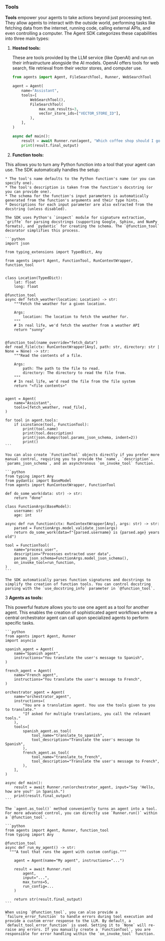 
###  **Tools**

**Tools** empower your agents to take actions beyond just processing text. They allow agents to interact with the outside world, performing tasks like fetching data from the internet, running code, calling external APIs, and even controlling a computer. The Agent SDK categorizes these capabilities into three main types:


1.  **Hosted tools:**
   
    These are tools provided by the LLM service (like OpenAI) and run on their infrastructure alongside the AI models. OpenAI offers tools for web search, file retrieval from their vector stores, and computer use.

    ```python
    from agents import Agent, FileSearchTool, Runner, WebSearchTool

    agent = Agent(
        name="Assistant",
        tools=[
            WebSearchTool(),
            FileSearchTool(
                max_num_results=3,
                vector_store_ids=["VECTOR_STORE_ID"],
            ),
        ],
    )

    async def main():
        result = await Runner.run(agent, "Which coffee shop should I go to, taking into account my preferences and the weather today in SF?")
        print(result.final_output)
    ```

  
   2. **Function tools:** 
   
   This allows you to turn any Python function into a tool that your agent can use. The SDK automatically handles the setup:

    * The tool's name defaults to the Python function's name (or you can specify one).
    * The tool's description is taken from the function's docstring (or you can provide one).
    * The schema for the function's input parameters is automatically generated from the function's arguments and their type hints.
    * Descriptions for each input parameter are also extracted from the docstring (unless disabled).

    The SDK uses Python's `inspect` module for signature extraction, `griffe` for parsing docstrings (supporting Google, Sphinx, and NumPy formats), and `pydantic` for creating the schema. The `@function_tool` decorator simplifies this process.

    ```python
    import json

    from typing_extensions import TypedDict, Any

    from agents import Agent, FunctionTool, RunContextWrapper, function_tool


    class Location(TypedDict):
        lat: float
        long: float

    @function_tool
    async def fetch_weather(location: Location) -> str:
        """Fetch the weather for a given location.

        Args:
            location: The location to fetch the weather for.
        """
        # In real life, we'd fetch the weather from a weather API
        return "sunny"


    @function_tool(name_override="fetch_data")
    def read_file(ctx: RunContextWrapper[Any], path: str, directory: str | None = None) -> str:
        """Read the contents of a file.

        Args:
            path: The path to the file to read.
            directory: The directory to read the file from.
        """
        # In real life, we'd read the file from the file system
        return "<file contents>"


    agent = Agent(
        name="Assistant",
        tools=[fetch_weather, read_file],
    )

    for tool in agent.tools:
        if isinstance(tool, FunctionTool):
            print(tool.name)
            print(tool.description)
            print(json.dumps(tool.params_json_schema, indent=2))
            print()
    ```

    You can also create `FunctionTool` objects directly if you prefer more manual control, requiring you to provide the `name`, `description`, `params_json_schema`, and an asynchronous `on_invoke_tool` function.

    ```python
    from typing import Any
    from pydantic import BaseModel
    from agents import RunContextWrapper, FunctionTool

    def do_some_work(data: str) -> str:
        return "done"

    class FunctionArgs(BaseModel):
        username: str
        age: int

    async def run_function(ctx: RunContextWrapper[Any], args: str) -> str:
        parsed = FunctionArgs.model_validate_json(args)
        return do_some_work(data=f"{parsed.username} is {parsed.age} years old")

    tool = FunctionTool(
        name="process_user",
        description="Processes extracted user data",
        params_json_schema=FunctionArgs.model_json_schema(),
        on_invoke_tool=run_function,
    )
    ```

    The SDK automatically parses function signatures and docstrings to simplify the creation of function tools. You can control docstring parsing with the `use_docstring_info` parameter in `@function_tool`.


  3 **Agents as tools:** 
  
  This powerful feature allows you to use one agent as a tool for another agent. This enables the creation of sophisticated agent workflows where a central orchestrator agent can call upon specialized agents to perform specific tasks.

    ```python
    from agents import Agent, Runner
    import asyncio

    spanish_agent = Agent(
        name="Spanish agent",
        instructions="You translate the user's message to Spanish",
    )

    french_agent = Agent(
        name="French agent",
        instructions="You translate the user's message to French",
    )

    orchestrator_agent = Agent(
        name="orchestrator_agent",
        instructions=(
            "You are a translation agent. You use the tools given to you to translate."
            "If asked for multiple translations, you call the relevant tools."
        ),
        tools=[
            spanish_agent.as_tool(
                tool_name="translate_to_spanish",
                tool_description="Translate the user's message to Spanish",
            ),
            french_agent.as_tool(
                tool_name="translate_to_french",
                tool_description="Translate the user's message to French",
            ),
        ],
    )

    async def main():
        result = await Runner.run(orchestrator_agent, input="Say 'Hello, how are you?' in Spanish.")
        print(result.final_output)
    ```

    The `agent.as_tool()` method conveniently turns an agent into a tool. For more advanced control, you can directly use `Runner.run()` within a `@function_tool`.

    ```python
    from agents import Agent, Runner, function_tool
    from typing import Any

    @function_tool
    async def run_my_agent() -> str:
      """A tool that runs the agent with custom configs."""

        agent = Agent(name="My agent", instructions="...")

        result = await Runner.run(
            agent,
            input="...",
            max_turns=5,
            run_config=...
        )

        return str(result.final_output)
    ```

    When using `@function_tool`, you can also provide a `failure_error_function` to handle errors during tool execution and provide a custom error response to the LLM. By default, a `default_tool_error_function` is used. Setting it to `None` will re-raise any errors. If you manually create a `FunctionTool`, you are responsible for error handling within the `on_invoke_tool` function.

